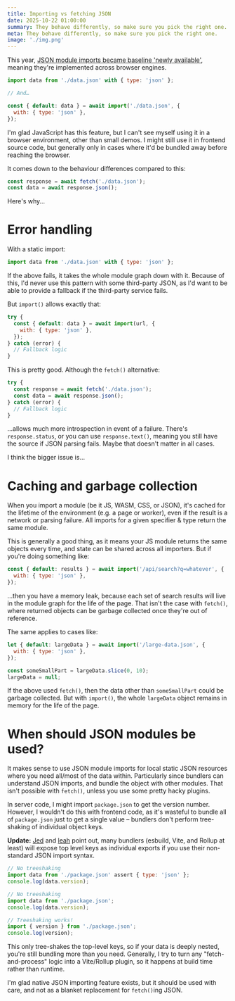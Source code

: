 ```yaml
---
title: Importing vs fetching JSON
date: 2025-10-22 01:00:00
summary: They behave differently, so make sure you pick the right one.
meta: They behave differently, so make sure you pick the right one.
image: './img.png'
---
```


This year, [JSON module imports became baseline 'newly available'](https://developer.mozilla.org/en-US/docs/Web/JavaScript/Reference/Statements/import/with), meaning they're implemented across browser engines.

```js
import data from './data.json' with { type: 'json' };

// And…

const { default: data } = await import('./data.json', {
  with: { type: 'json' },
});
```

I'm glad JavaScript has this feature, but I can't see myself using it in a browser environment, other than small demos. I might still use it in frontend source code, but generally only in cases where it'd be bundled away before reaching the browser.

It comes down to the behaviour differences compared to this:

```js
const response = await fetch('./data.json');
const data = await response.json();
```

Here's why…

# Error handling

With a static import:

```js
import data from './data.json' with { type: 'json' };
```

If the above fails, it takes the whole module graph down with it. Because of this, I'd never use this pattern with some third-party JSON, as I'd want to be able to provide a fallback if the third-party service fails.

But `import()` allows exactly that:

```js
try {
  const { default: data } = await import(url, {
    with: { type: 'json' },
  });
} catch (error) {
  // Fallback logic
}
```

This is pretty good. Although the `fetch()` alternative:

```js
try {
  const response = await fetch('./data.json');
  const data = await response.json();
} catch (error) {
  // Fallback logic
}
```

…allows much more introspection in event of a failure. There's `response.status`, or you can use `response.text()`, meaning you still have the source if JSON parsing fails. Maybe that doesn't matter in all cases.

I think the bigger issue is…

# Caching and garbage collection

When you import a module (be it JS, WASM, CSS, or JSON), it's cached for the lifetime of the environment (e.g. a page or worker), even if the result is a network or parsing failure. All imports for a given specifier & type return the same module.

This is generally a good thing, as it means your JS module returns the same objects every time, and state can be shared across all importers. But if you're doing something like:

```js
const { default: results } = await import('/api/search?q=whatever', {
  with: { type: 'json' },
});
```

…then you have a memory leak, because each set of search results will live in the module graph for the life of the page. That isn't the case with `fetch()`, where returned objects can be garbage collected once they're out of reference.

The same applies to cases like:

```js
let { default: largeData } = await import('/large-data.json', {
  with: { type: 'json' },
});

const someSmallPart = largeData.slice(0, 10);
largeData = null;
```

If the above used `fetch()`, then the data other than `someSmallPart` could be garbage collected. But with `import()`, the whole `largeData` object remains in memory for the life of the page.

# When should JSON modules be used?

It makes sense to use JSON module imports for local static JSON resources where you need all/most of the data within. Particularly since bundlers can understand JSON imports, and bundle the object with other modules. That isn't possible with `fetch()`, unless you use some pretty hacky plugins.

In server code, I might import `package.json` to get the version number. However, I wouldn't do this with frontend code, as it's wasteful to bundle all of `package.json` just to get a single value – bundlers don't perform tree-shaking of individual object keys.

**Update:** [Jed](https://mastodon.social/@jed/115418637695312552) and [leah](https://bsky.app/profile/uncenter.dev/post/3m3sb5ihaks2g) point out, many bundlers (esbuild, Vite, and Rollup at least) will expose top level keys as individual exports if you use their non-standard JSON import syntax.

```js
// No treeshaking
import data from './package.json' assert { type: 'json' };
console.log(data.version);

// No treeshaking
import data from './package.json';
console.log(data.version);

// Treeshaking works!
import { version } from './package.json';
console.log(version);
```

This only tree-shakes the top-level keys, so if your data is deeply nested, you're still bundling more than you need. Generally, I try to turn any "fetch-and-process" logic into a Vite/Rollup plugin, so it happens at build time rather than runtime.

I'm glad native JSON importing feature exists, but it should be used with care, and not as a blanket replacement for `fetch()`ing JSON.
